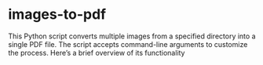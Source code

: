 # images-to-pdf
This Python script converts multiple images from a specified directory into a single PDF file. The script accepts command-line arguments to customize the process. Here’s a brief overview of its functionality
